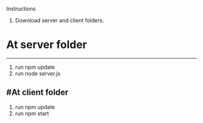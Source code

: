 Instructions

1. Download server and client folders.

# At server folder
-------------------
1. run npm update
2. run node server.js

#At client folder
------------------
1. run npm update
2. run npm start